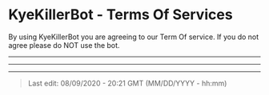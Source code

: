 # KyeKillerBot - Terms Of Services

By using KyeKillerBot you are agreeing to our Term Of service. If you do not agree please do NOT use the bot.

---

---

---

> Last edit: 08/09/2020 - 20:21 GMT (MM/DD/YYYY - hh:mm)
